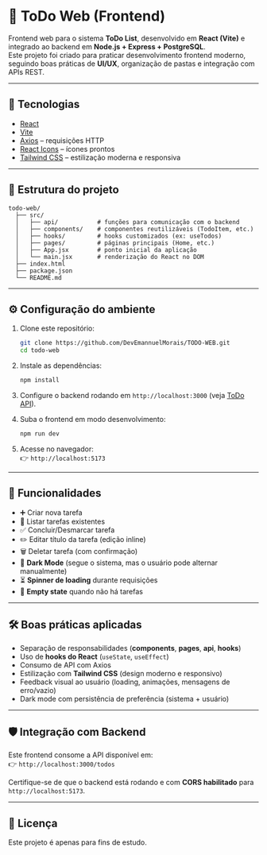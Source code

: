 # 📝 ToDo Web (Frontend)

Frontend web para o sistema **ToDo List**, desenvolvido em **React (Vite)** e integrado ao backend em **Node.js + Express + PostgreSQL**.  
Este projeto foi criado para praticar desenvolvimento frontend moderno, seguindo boas práticas de **UI/UX**, organização de pastas e integração com APIs REST.

---

## 🚀 Tecnologias
- [React](https://react.dev/)  
- [Vite](https://vitejs.dev/)  
- [Axios](https://axios-http.com/) – requisições HTTP  
- [React Icons](https://react-icons.github.io/react-icons/) – ícones prontos  
- [Tailwind CSS](https://tailwindcss.com/) – estilização moderna e responsiva  

---

## 📂 Estrutura do projeto

```
todo-web/
  ├── src/
  │   ├── api/           # funções para comunicação com o backend
  │   ├── components/    # componentes reutilizáveis (TodoItem, etc.)
  │   ├── hooks/         # hooks customizados (ex: useTodos)
  │   ├── pages/         # páginas principais (Home, etc.)
  │   ├── App.jsx        # ponto inicial da aplicação
  │   └── main.jsx       # renderização do React no DOM
  ├── index.html
  ├── package.json
  └── README.md
```

---

## ⚙️ Configuração do ambiente

1. Clone este repositório:
   ```bash
   git clone https://github.com/DevEmannuelMorais/TODO-WEB.git
   cd todo-web
   ```

2. Instale as dependências:
   ```bash
   npm install
   ```

3. Configure o backend rodando em `http://localhost:3000` (veja [ToDo API](https://github.com/DevEmannuelMorais/TODO-API)).

4. Suba o frontend em modo desenvolvimento:
   ```bash
   npm run dev
   ```

5. Acesse no navegador:  
   👉 `http://localhost:5173`

---

## 📌 Funcionalidades

- ➕ Criar nova tarefa  
- 📃 Listar tarefas existentes  
- ✅ Concluir/Desmarcar tarefa  
- ✏️ Editar título da tarefa (edição inline)  
- 🗑️ Deletar tarefa (com confirmação)  
- 🌙 **Dark Mode** (segue o sistema, mas o usuário pode alternar manualmente)  
- ⏳ **Spinner de loading** durante requisições  
- 🚫 **Empty state** quando não há tarefas  

---

## 🛠️ Boas práticas aplicadas

- Separação de responsabilidades (**components**, **pages**, **api**, **hooks**)  
- Uso de **hooks do React** (`useState`, `useEffect`)  
- Consumo de API com Axios  
- Estilização com **Tailwind CSS** (design moderno e responsivo)  
- Feedback visual ao usuário (loading, animações, mensagens de erro/vazio)  
- Dark mode com persistência de preferência (sistema + usuário)  

---

## 🛡️ Integração com Backend

Este frontend consome a API disponível em:  
👉 `http://localhost:3000/todos`  

Certifique-se de que o backend está rodando e com **CORS habilitado** para `http://localhost:5173`.

---

## 📜 Licença
Este projeto é apenas para fins de estudo.
